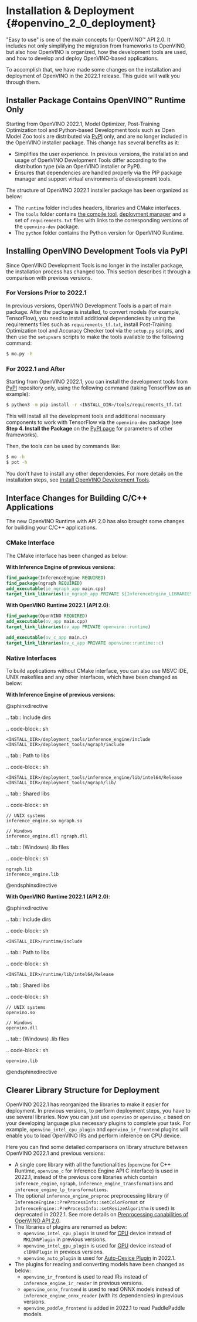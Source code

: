 # Installation & Deployment {#openvino_2_0_deployment}

"Easy to use" is one of the main concepts for OpenVINO™ API 2.0. It includes not only simplifying the migration from frameworks to OpenVINO, but also how OpenVINO is organized, how the development tools are used, and how to develop and deploy OpenVINO-based applications.

To accomplish that, we have made some changes on the installation and deployment of OpenVINO in the 2022.1 release. This guide will walk you through them.

## Installer Package Contains OpenVINO™ Runtime Only

Starting from OpenVINO 2022.1, Model Optimizer, Post-Training Optimization tool and Python-based Development tools such as Open Model Zoo tools are distributed via [PyPI](https://pypi.org/project/openvino-dev/) only, and are no longer included in the OpenVINO installer package. This change has several benefits as it:

* Simplifies the user experience. In previous versions, the installation and usage of OpenVINO Development Tools differ according to the distribution type (via an OpenVINO installer or PyPI). 
* Ensures that dependencies are handled properly via the PIP package manager and support virtual environments of development tools.

The structure of OpenVINO 2022.1 installer package has been organized as below:

- The `runtime` folder includes headers, libraries and CMake interfaces.
- The `tools` folder contains [the compile tool](../../../tools/compile_tool/README.md), [deployment manager](../../install_guides/deployment-manager-tool.md) and a set of `requirements.txt` files with links to the corresponding versions of the `openvino-dev` package.
- The `python` folder contains the Python version for OpenVINO Runtime.

## Installing OpenVINO Development Tools via PyPI

Since OpenVINO Development Tools is no longer in the installer package, the installation process has changed too. This section describes it through a comparison with previous versions.

### For Versions Prior to 2022.1

In previous versions, OpenVINO Development Tools is a part of main package. After the package is installed, to convert models (for example, TensorFlow), you need to install additional dependencies by using the requirements files such as `requirements_tf.txt`, install Post-Training Optimization tool and Accuracy Checker tool via the `setup.py` scripts, and then use the `setupvars` scripts to make the tools available to the following command:

```sh
$ mo.py -h
```

### For 2022.1 and After

Starting from OpenVINO 2022.1, you can install the development tools from [PyPI](https://pypi.org/project/openvino-dev/) repository only, using the following command (taking TensorFlow as an example):

```sh
$ python3 -m pip install -r <INSTALL_DIR>/tools/requirements_tf.txt 
```

This will install all the development tools and additional necessary components to work with TensorFlow via the `openvino-dev` package (see **Step 4. Install the Package** on the [PyPI page](https://pypi.org/project/openvino-dev/) for parameters of other frameworks).

Then, the tools can be used by commands like:

```sh
$ mo -h
$ pot -h
```

You don't have to install any other dependencies. For more details on the installation steps, see [Install OpenVINO Development Tools](../../install_guides/installing-model-dev-tools.md).

## Interface Changes for Building C/C++ Applications

The new OpenVINO Runtime with API 2.0 has also brought some changes for builiding your C/C++ applications.

### CMake Interface

The CMake interface has been changed as below:

**With Inference Engine of previous versions**:

```cmake
find_package(InferenceEngine REQUIRED)
find_package(ngraph REQUIRED)
add_executable(ie_ngraph_app main.cpp)
target_link_libraries(ie_ngraph_app PRIVATE ${InferenceEngine_LIBRARIES} ${NGRAPH_LIBRARIES})
```

**With OpenVINO Runtime 2022.1 (API 2.0)**:

```cmake
find_package(OpenVINO REQUIRED)
add_executable(ov_app main.cpp)
target_link_libraries(ov_app PRIVATE openvino::runtime)

add_executable(ov_c_app main.c)
target_link_libraries(ov_c_app PRIVATE openvino::runtime::c)
```

### Native Interfaces

To build applications without CMake interface, you can also use MSVC IDE, UNIX makefiles and any other interfaces, which have been changed as below:

**With Inference Engine of previous versions**:

@sphinxdirective

.. tab:: Include dirs

  .. code-block:: sh
    
    <INSTALL_DIR>/deployment_tools/inference_engine/include
    <INSTALL_DIR>/deployment_tools/ngraph/include

.. tab:: Path to libs

  .. code-block:: sh

    <INSTALL_DIR>/deployment_tools/inference_engine/lib/intel64/Release
    <INSTALL_DIR>/deployment_tools/ngraph/lib/

.. tab:: Shared libs

  .. code-block:: sh

    // UNIX systems
    inference_engine.so ngraph.so

    // Windows
    inference_engine.dll ngraph.dll

.. tab:: (Windows) .lib files

  .. code-block:: sh
  
    ngraph.lib
    inference_engine.lib

@endsphinxdirective

**With OpenVINO Runtime 2022.1 (API 2.0)**:

@sphinxdirective

.. tab:: Include dirs

  .. code-block:: sh

    <INSTALL_DIR>/runtime/include

.. tab:: Path to libs

  .. code-block:: sh

    <INSTALL_DIR>/runtime/lib/intel64/Release

.. tab:: Shared libs

  .. code-block:: sh

    // UNIX systems
    openvino.so

    // Windows
    openvino.dll

.. tab:: (Windows) .lib files

  .. code-block:: sh

    openvino.lib

@endsphinxdirective

## Clearer Library Structure for Deployment

OpenVINO 2022.1 has reorganized the libraries to make it easier for deployment. In previous versions, to perform deployment steps, you have to use several libraries. Now you can just use `openvino` or `openvino_c` based on your developing language plus necessary plugins to complete your task. For example, `openvino_intel_cpu_plugin` and `openvino_ir_frontend` plugins will enable you to load OpenVINO IRs and perform inference on CPU device.

Here you can find some detailed comparisons on library structure between OpenVINO 2022.1 and previous versions:

* A single core library with all the functionalities (`openvino` for C++ Runtime, `openvino_c` for Inference Engine API C interface) is used in 2022.1, instead of the previous core libraries which contain `inference_engine`, `ngraph`, `inference_engine_transformations` and `inference_engine_lp_transformations`.
* The optional `inference_engine_preproc` preprocessing library (if `InferenceEngine::PreProcessInfo::setColorFormat` or `InferenceEngine::PreProcessInfo::setResizeAlgorithm` is used) is deprecated in 2022.1. See more details on [Preprocessing capabilities of OpenVINO API 2.0](preprocessing.md).
* The libraries of plugins are renamed as below:
   * `openvino_intel_cpu_plugin` is used for [CPU](../supported_plugins/CPU.md) device instead of `MKLDNNPlugin` in previous versions.
   * `openvino_intel_gpu_plugin` is used for [GPU](../supported_plugins/GPU.md) device instead of `clDNNPlugin` in previous versions.
   * `openvino_auto_plugin` is used for [Auto-Device Plugin](../auto_device_selection.md) in 2022.1.
* The plugins for reading and converting models have been changed as below:
   * `openvino_ir_frontend` is used to read IRs instead of `inference_engine_ir_reader` in previous versions.
   * `openvino_onnx_frontend` is used to read ONNX models instead of `inference_engine_onnx_reader` (with its dependencies) in previous versions. 
   * `openvino_paddle_frontend` is added in 2022.1 to read PaddlePaddle models.

<!-----
Older versions of OpenVINO had several core libraries and plugin modules:
- Core: `inference_engine`, `ngraph`, `inference_engine_transformations`, `inference_engine_lp_transformations`
- Optional `inference_engine_preproc` preprocessing library (if `InferenceEngine::PreProcessInfo::setColorFormat` or `InferenceEngine::PreProcessInfo::setResizeAlgorithm` are used)
- Plugin libraries:
 - `MKLDNNPlugin` for [CPU](../supported_plugins/CPU.md) device
 - `clDNNPlugin` for [GPU](../supported_plugins/GPU.md) device
 - `MultiDevicePlugin` for [Multi-device execution](../multi_device.md)
 - others
- Plugins to read and convert a model:
 - `inference_engine_ir_reader` to read OpenVINO IR
 - `inference_engine_onnx_reader` (with its dependencies) to read ONNX models
Now, the modularity is more clear:
- A single core library with all the functionality `openvino` for C++ runtime
- `openvino_c` with Inference Engine API C interface
- **Deprecated** Optional `openvino_gapi_preproc` preprocessing library (if `InferenceEngine::PreProcessInfo::setColorFormat` or `InferenceEngine::PreProcessInfo::setResizeAlgorithm` are used)
 - Use [preprocessing capabilities from OpenVINO 2.0](../preprocessing_overview.md)
- Plugin libraries with clear names:
 - `openvino_intel_cpu_plugin`
 - `openvino_intel_gpu_plugin`
 - `openvino_auto_plugin`
 - others
- Plugins to read and convert models:
 - `openvino_ir_frontend` to read OpenVINO IR
 - `openvino_onnx_frontend` to read ONNX models
 - `openvino_paddle_frontend` to read Paddle models
---->
